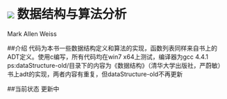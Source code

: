 ![](http://ec4.images-amazon.com/images/I/51U7%2BI63eWL.jpg)
数据结构与算法分析
===================================
Mark Allen Weiss

##介绍
代码为本书一些数据结构定义和算法的实现，函数列表同样来自书上的ADT定义。使用c编写，所有代码均在win7 x64上测试，编译器为gcc 4.4.1<br>
ps:dataStructure-old/目录下的内容为《数据结构》（清华大学出版社，严蔚敏）书上adt的实现，两者内容有重复，但dataStructure-old不再更新

##当前状态
更新中